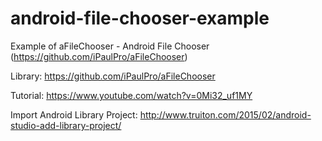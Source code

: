 # android-file-chooser-example
Example of aFileChooser - Android File Chooser (https://github.com/iPaulPro/aFileChooser)

Library: https://github.com/iPaulPro/aFileChooser

Tutorial: https://www.youtube.com/watch?v=0Mi32_uf1MY

Import Android Library Project: http://www.truiton.com/2015/02/android-studio-add-library-project/
